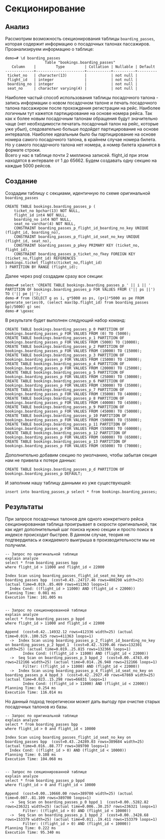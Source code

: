 # Секционирование
## Анализ
Рассмотрим возможность секционирования таблицы `boarding_passes`, которая содержит информацию о посадочных талонах пассажиров.  
Проанализируем информацию о таблице:
```
demo=# \d boarding_passes
                  Table "bookings.boarding_passes"
   Column    |         Type         | Collation | Nullable | Default
-------------+----------------------+-----------+----------+---------
 ticket_no   | character(13)        |           | not null |
 flight_id   | integer              |           | not null |
 boarding_no | integer              |           | not null |
 seat_no     | character varying(4) |           | not null |
```
Наиболее частый способ использования таблицы посадочного талона - запись информации о новом посадочном талоне и печать посадочного талона пассажиром после прохождения регистрации на рейс. Наиболее логичным тут кажется партицирование на основе номера рейса. Так как к более новым посадочным талонам обращения будут значительно чаще (нет необходимости печатать посадочный талон на рейс, которые уже убыл), следовательно больше подойдет партицирование на основе интервалов. Наиболее идеальным было бы партицирование на основе номера самого посадочного талона, в крайнем случае номера билета. Но у самого посадочного талона нет номера, а номер билета хранится в формате строки.  
Всего у нас в таблице почти 2 миллиона записей. flight_id при этом находятся в интервале от 1 до 65662. Будем создавать одну секцию на каждые 5000 рейсов.
## Создание    
Создадим таблицу с секциами, идентичную по схеме оригинальной `boarding_passes`
```pgsql
CREATE TABLE bookings.boarding_passes_p (
	ticket_no bpchar(13) NOT NULL,
	flight_id int4 NOT NULL,
	boarding_no int4 NOT NULL,
	seat_no varchar(4) NOT NULL,
	CONSTRAINT boarding_passes_p_flight_id_boarding_no_key UNIQUE (flight_id, boarding_no),
	CONSTRAINT boarding_passes_p_flight_id_seat_no_key UNIQUE (flight_id, seat_no),
	CONSTRAINT boarding_passes_p_pkey PRIMARY KEY (ticket_no, flight_id),
	CONSTRAINT boarding_passes_p_ticket_no_fkey FOREIGN KEY (ticket_no,flight_id) REFERENCES bookings.ticket_flights(ticket_no,flight_id)
) PARTITION BY RANGE (flight_id);
```
Далее через psql создадим сразу все секции:
```pgsql
demo=# select 'CREATE TABLE bookings.boarding_passes_p_' || i || ' PARTITION OF bookings.boarding_passes_p FOR VALUES FROM ('|| ps ||') TO ('|| pe ||');'
demo-# from (SELECT g as i, g*5000 as ps, (g+1)*5000 as pe FROM generate_series(0, (select max(bp.flight_id) from boarding_passes bp)/5000) g) sec
demo-# \gexec
```
В результате будет выполнен следующий набор команд:  
```pgsql
CREATE TABLE bookings.boarding_passes_p_0 PARTITION OF bookings.boarding_passes_p FOR VALUES FROM (0) TO (5000);
CREATE TABLE bookings.boarding_passes_p_1 PARTITION OF bookings.boarding_passes_p FOR VALUES FROM (5000) TO (10000);
CREATE TABLE bookings.boarding_passes_p_2 PARTITION OF bookings.boarding_passes_p FOR VALUES FROM (10000) TO (15000);
CREATE TABLE bookings.boarding_passes_p_3 PARTITION OF bookings.boarding_passes_p FOR VALUES FROM (15000) TO (20000);
CREATE TABLE bookings.boarding_passes_p_4 PARTITION OF bookings.boarding_passes_p FOR VALUES FROM (20000) TO (25000);
CREATE TABLE bookings.boarding_passes_p_5 PARTITION OF bookings.boarding_passes_p FOR VALUES FROM (25000) TO (30000);
CREATE TABLE bookings.boarding_passes_p_6 PARTITION OF bookings.boarding_passes_p FOR VALUES FROM (30000) TO (35000);
CREATE TABLE bookings.boarding_passes_p_7 PARTITION OF bookings.boarding_passes_p FOR VALUES FROM (35000) TO (40000);
CREATE TABLE bookings.boarding_passes_p_8 PARTITION OF bookings.boarding_passes_p FOR VALUES FROM (40000) TO (45000);
CREATE TABLE bookings.boarding_passes_p_9 PARTITION OF bookings.boarding_passes_p FOR VALUES FROM (45000) TO (50000);
CREATE TABLE bookings.boarding_passes_p_10 PARTITION OF bookings.boarding_passes_p FOR VALUES FROM (50000) TO (55000);
CREATE TABLE bookings.boarding_passes_p_11 PARTITION OF bookings.boarding_passes_p FOR VALUES FROM (55000) TO (60000);
CREATE TABLE bookings.boarding_passes_p_12 PARTITION OF bookings.boarding_passes_p FOR VALUES FROM (60000) TO (65000);
CREATE TABLE bookings.boarding_passes_p_13 PARTITION OF bookings.boarding_passes_p FOR VALUES FROM (65000) TO (70000);
```
Дополнительно добавим секцию по умолчанию, чтобы забытая секция нам не привела к потере данных:
```pgsql
CREATE TABLE bookings.boarding_passes_p_d PARTITION OF bookings.boarding_passes_p DEFAULT;
```
И заполним нашу таблицу данными из уже существующей:
```pgsql
insert into boarding_passes_p select * from bookings.boarding_passes;
```
## Результаты
При запросе посадочных талонов для одного конкретного рейса секционированная таблица проигрывает в скорости оригинальной, так как идет дополнительный шаг поиска нужно секции и просто поиск в индексе происходит быстрее. В данном случае, теория не подтвердилась и ожидаемого выигрыша в производительности мы не получили.
```pgsql
-- Запрос по оригинальной таблице
explain analyze 
select * from boarding_passes bpp
where flight_id > 11000 and flight_id < 22000

Index Scan using boarding_passes_flight_id_seat_no_key on boarding_passes bpp  (cost=0.43..24717.46 rows=408298 width=25) (actual time=0.019..85.469 rows=411363 loops=1)
  Index Cond: ((flight_id > 11000) AND (flight_id < 22000))
Planning Time: 0.081 ms
Execution Time: 101.005 ms


-- Запрос по секционированной таблице
explain analyze
select * from boarding_passes_p bppd
where flight_id > 11000 and flight_id < 22000

Append  (cost=0.42..14932.12 rows=412336 width=25) (actual time=0.019..100.525 rows=411363 loops=1)
  ->  Index Scan using boarding_passes_p_2_flight_id_boarding_no_key on boarding_passes_p_2 bppd_1  (cost=0.42..5199.46 rows=132301 width=25) (actual time=0.019..25.815 rows=132366 loops=1)
        Index Cond: ((flight_id > 11000) AND (flight_id < 22000))
  ->  Seq Scan on boarding_passes_p_3 bppd_2  (cost=0.00..4743.49 rows=212166 width=25) (actual time=0.014..26.948 rows=212166 loops=1)
        Filter: ((flight_id > 11000) AND (flight_id < 22000))
  ->  Index Scan using boarding_passes_p_4_flight_id_seat_no_key on boarding_passes_p_4 bppd_3  (cost=0.42..2927.49 rows=67869 width=25) (actual time=0.023..15.298 rows=66831 loops=1)
        Index Cond: ((flight_id > 11000) AND (flight_id < 22000))
Planning Time: 0.254 ms
Execution Time: 116.014 ms
```

Но данный подход теоретически может дать выгоду при очистке старых посадочных талонов из базы.
```pgsql
-- Запрос по оригинальной таблице
explain analyze 
select * from boarding_passes bpp
where flight_id > 0 and flight_id < 10000

Index Scan using boarding_passes_flight_id_seat_no_key on boarding_passes bpp  (cost=0.43..24289.03 rows=389684 width=25) (actual time=0.016..88.777 rows=389700 loops=1)
  Index Cond: ((flight_id > 0) AND (flight_id < 10000))
Planning Time: 0.108 ms
Execution Time: 104.068 ms


-- Запрос по секционированной таблице
explain analyze
select * from boarding_passes_p bppd
where flight_id > 0 and flight_id < 10000

Append  (cost=0.00..10660.00 rows=389700 width=25) (actual time=0.007..81.109 rows=389700 loops=1)
  ->  Seq Scan on boarding_passes_p_0 bppd_1  (cost=0.00..5282.82 rows=236321 width=25) (actual time=0.006..30.257 rows=236321 loops=1)
        Filter: ((flight_id > 0) AND (flight_id < 10000))
  ->  Seq Scan on boarding_passes_p_1 bppd_2  (cost=0.00..3428.68 rows=153379 width=25) (actual time=0.011..19.411 rows=153379 loops=1)
        Filter: ((flight_id > 0) AND (flight_id < 10000))
Planning Time: 0.222 ms
Execution Time: 95.340 ms
```
